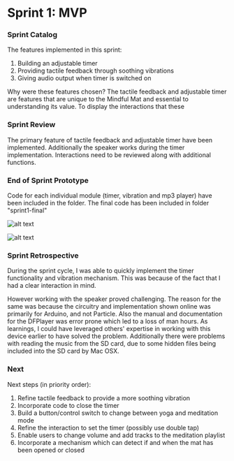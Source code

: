 # Sprint 1: MVP

### Sprint Catalog

The features implemented in this sprint:
1. Building an adjustable timer
2. Providing tactile feedback through soothing vibrations
3. Giving audio output when timer is switched on

Why were these features chosen?
The tactile feedback and adjustable timer are features that are unique to the Mindful Mat and essential to understanding its value. To display the interactions that these


### Sprint Review  
The primary feature of tactile feedback and adjustable timer have been implemented. Additionally the speaker works during the timer implementation. Interactions need to be reviewed along with additional functions. 

### End of Sprint Prototype
Code for each individual module (timer, vibration and mp3 player) have been included in the folder. The final code has been included in folder "sprint1-final"

![alt text](https://github.com/daraghbyrne/advancediot2017/blob/advait-sprint1/students/atinaika/files/sprint1/Sprint1%20prototype.jpg)

![alt text](https://github.com/daraghbyrne/advancediot2017/blob/advait-sprint1/students/atinaika/files/sprint1/Sprint1%20prototype%202.jpg)

### Sprint Retrospective 
During the sprint cycle, I was able to quickly implement the timer functionality and vibration mechanism. This was because of the fact that I had a clear interaction in mind.

However working with the speaker proved challenging. The reason for the same was because the circuitry and implementation shown online was primarily for Arduino, and not Particle. Also the manual and documentation for the DFPlayer was error prone which led to a loss of man hours.
As learnings, I could have leveraged others' expertise in working with this device earlier to have solved the problem. Additionally there were problems with reading the music from the SD card, due to some hidden files being included into the SD card by Mac OSX.

### Next
Next steps (in priority order):
1. Refine tactile feedback to provide a more soothing vibration
2. Incorporate code to close the timer
3. Build a button/control switch to change between yoga and meditation mode
4. Refine the interaction to set the timer (possibly use double tap)
5. Enable users to change volume and add tracks to the meditation playlist
6. Incorporate a mechanism which can detect if and when the mat has been opened or closed
